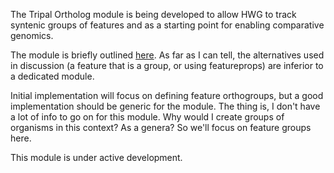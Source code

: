The Tripal Ortholog module is being developed to allow HWG to track syntenic groups of features and as a starting point for enabling comparative genomics.

The module is briefly outlined [here](http://gmod.org/wiki/Chado_Group_Module
).  As far as I can tell, the alternatives used in discussion (a feature that is a group, or using featureprops) are inferior to a dedicated module.

Initial implementation will focus on defining feature orthogroups, but a good implementation should be generic for the module. The thing is, I don't have a lot of info to go on for this module.  Why would I create groups of organisms in this context?  As a genera?    So we'll focus on feature groups here.



This module is under active development.